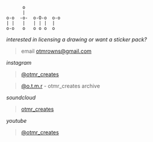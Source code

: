 ```
      o            
      |            
o-o  -o-  o-O-o  o-o 
| |   |   | | |  |   
o-o   o   o o o  o 
```

*interested in licensing a drawing or want a sticker pack?*

> email otmrowns@gmail.com

*instagram* 
> [@otmr_creates](https://www.instagram.com/otmr_creates)

> [@o.t.m.r](https://www.instagram.com/o.t.m.r) - otmr_creates archive

*soundcloud*
> [otmr_creates](https://soundcloud.com/otmr_creates)

*youtube*
> [@otmr_creates](https://youtube.com/@otmr_creates)
